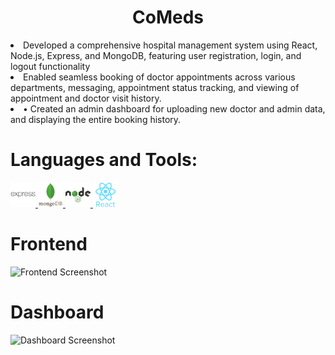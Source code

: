 <h1 align="center">CoMeds</h1>
<p>
  <li>Developed a comprehensive hospital management system using React, Node.js, Express, and MongoDB, featuring user registration,
login, and logout functionality</li>
  <li> Enabled seamless booking of doctor appointments across various departments, messaging, appointment status tracking, and viewing
of appointment and doctor visit history.</li>
  <li>• Created an admin dashboard for uploading new doctor and admin data, and displaying the entire booking history.
</li>
</p>

<h1 align="left">Languages and Tools:</h1>
<p align="left"> <a href="https://expressjs.com" target="_blank" rel="noreferrer"> <img src="https://raw.githubusercontent.com/devicons/devicon/master/icons/express/express-original-wordmark.svg" alt="express" width="40" height="40"/> </a> <a href="https://www.mongodb.com/" target="_blank" rel="noreferrer"> <img src="https://raw.githubusercontent.com/devicons/devicon/master/icons/mongodb/mongodb-original-wordmark.svg" alt="mongodb" width="40" height="40"/> </a> <a href="https://nodejs.org" target="_blank" rel="noreferrer"> <img src="https://raw.githubusercontent.com/devicons/devicon/master/icons/nodejs/nodejs-original-wordmark.svg" alt="nodejs" width="40" height="40"/> </a> <a href="https://reactjs.org/" target="_blank" rel="noreferrer"> <img src="https://raw.githubusercontent.com/devicons/devicon/master/icons/react/react-original-wordmark.svg" alt="react" width="40" height="40"/> </a> 

</p>

<body>
    <h1>Frontend</h1>
    <img src="https://github.com/kmishraa/Co-Meds-App/assets/104066423/7176fcd0-9146-4b64-9bd4-442f64e5e4d5" alt="Frontend Screenshot">
</body>
<body>
    <h1>Dashboard</h1>
    <img src="https://github.com/kmishraa/Co-Meds-App/assets/104066423/4464d46d-6388-4e48-bc23-08be9ae04ac1" alt="Dashboard Screenshot">
</body>
